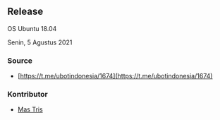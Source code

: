 ## Release

OS Ubuntu 18.04

Senin, 5 Agustus 2021

### Source

- [https://t.me/ubotindonesia/1674](https://t.me/ubotindonesia/1674)

### Kontributor

- [Mas Tris](https://t.me/onsirtus)
